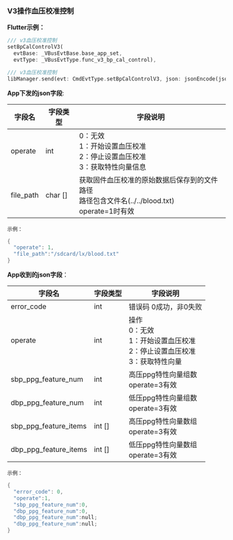 ### V3操作血压校准控制


**Flutter示例：**

```dart
/// v3血压校准控制
setBpCalControlV3(
  evtBase: _VBusEvtBase.base_app_set,
  evtType: _VBusEvtType.func_v3_bp_cal_control),

/// v3血压校准控制
libManager.send(evt: CmdEvtType.setBpCalControlV3, json: jsonEncode(json));
```



**App下发的json字段**:

| 字段名    | 字段类型 | 字段说明                                                     |
| --------- | -------- | ------------------------------------------------------------ |
| operate   | int      | 0：无效<br />1：开始设置血压校准<br />2：停止设置血压校准<br />3：获取特性向量信息 |
| file_path | char []  | 获取固件血压校准的原始数据后保存到的文件路径<br />路径包含文件名(../../blood.txt)<br />operate=1时有效 |

`示例：`

```c
{
  "operate": 1,
  "file_path":"/sdcard/lx/blood.txt"
}
```

**App收到的json字段**：

| 字段名                | 字段类型 | 字段说明                                                     |
| --------------------- | -------- | ------------------------------------------------------------ |
| error_code            | int      | 错误码 0成功，非0失败                                        |
| operate               | int      | 操作 <br />0：无效<br />1：开始设置血压校准<br />2：停止设置血压校准 <br />3：获取特性向量 |
| sbp_ppg_feature_num   | int      | 高压ppg特性向量组数<br />operate=3有效                       |
| dbp_ppg_feature_num   | int      | 低压ppg特性向量组数<br />operate=3有效                       |
| sbp_ppg_feature_items | int []   | 高压ppg特性向量数组<br />operate=3有效                       |
| dbp_ppg_feature_items | int []   | 低压ppg特性向量数组<br />operate=3有效                       |

`示例：`

```c
{
  "error_code": 0,
  "operate":1,
  "sbp_ppg_feature_num":0,
  "dbp_ppg_feature_num":0,
  "dbp_ppg_feature_num":null;
  "dbp_ppg_feature_num":null;
}
```

